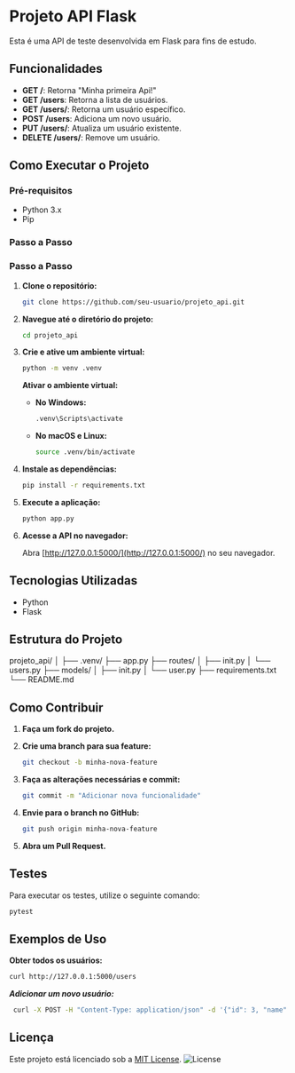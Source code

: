 # Projeto API Flask

Esta é uma API de teste desenvolvida em Flask para fins de estudo.

## Funcionalidades

- **GET /**: Retorna "Minha primeira Api!"
- **GET /users**: Retorna a lista de usuários.
- **GET /users/<id>**: Retorna um usuário específico.
- **POST /users**: Adiciona um novo usuário.
- **PUT /users/<id>**: Atualiza um usuário existente.
- **DELETE /users/<id>**: Remove um usuário.

## Como Executar o Projeto

### Pré-requisitos

- Python 3.x
- Pip

### Passo a Passo

### Passo a Passo

1. **Clone o repositório:**

    ```bash
    git clone https://github.com/seu-usuario/projeto_api.git
    ```

2. **Navegue até o diretório do projeto:**

    ```bash
    cd projeto_api
    ```

3. **Crie e ative um ambiente virtual:**

    ```bash
    python -m venv .venv
    ```

    **Ativar o ambiente virtual:**

    - **No Windows:**
    
        ```bash
        .venv\Scripts\activate
        ```
    
    - **No macOS e Linux:**
    
        ```bash
        source .venv/bin/activate
        ```

4. **Instale as dependências:**

    ```bash
    pip install -r requirements.txt
    ```

5. **Execute a aplicação:**

    ```bash
    python app.py
    ```

6. **Acesse a API no navegador:**

    Abra [http://127.0.0.1:5000/](http://127.0.0.1:5000/) no seu navegador.

## Tecnologias Utilizadas

- Python
- Flask

## Estrutura do Projeto

  projeto_api/ │ ├── .venv/ ├── app.py ├── routes/ │ ├── init.py │ └── users.py ├── models/ │ ├── init.py │ └── user.py ├── requirements.txt └── README.md


## Como Contribuir

1. **Faça um fork do projeto.**
2. **Crie uma branch para sua feature:**

    ```bash
    git checkout -b minha-nova-feature
    ```

3. **Faça as alterações necessárias e commit:**

    ```bash
    git commit -m "Adicionar nova funcionalidade"
    ```

4. **Envie para o branch no GitHub:**

    ```bash
    git push origin minha-nova-feature
    ```

5. **Abra um Pull Request.**


## Testes

Para executar os testes, utilize o seguinte comando:

```bash
pytest
````

## Exemplos de Uso

**Obter todos os usuários:**

```bash
curl http://127.0.0.1:5000/users
```

***Adicionar um novo usuário:***

```bash 
 curl -X POST -H "Content-Type: application/json" -d '{"id": 3, "name": "Charlie"}' http://127.0.0.1:5000/users
```

   

## Licença

Este projeto está licenciado sob a [MIT License](LICENSE).
![License](https://img.shields.io/badge/license-MIT-blue.svg)


   

